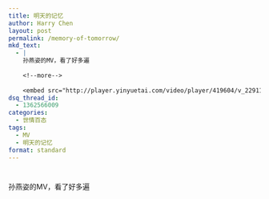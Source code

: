 ```yaml
---
title: 明天的记忆
author: Harry Chen
layout: post
permalink: /memory-of-tomorrow/
mkd_text:
  - |
    孙燕姿的MV，看了好多遍 
    
    <!--more-->
    
    <embed src="http://player.yinyuetai.com/video/player/419604/v_2291107.swf" quality="high" width="480" height="334" align="middle" allowScriptAccess="sameDomain" type="application/x-shockwave-flash"></embed>
dsq_thread_id:
  - 1362566009
categories:
  - 世情百态
tags:
  - MV
  - 明天的记忆
format: standard
---
```

# 

孙燕姿的MV，看了好多遍